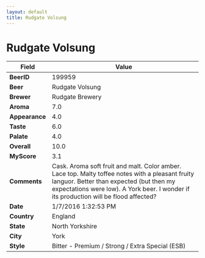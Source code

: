 ```yaml
---
layout: default
title: Rudgate Volsung
---
```


# Rudgate Volsung

| Field         | Value     |
|---------------|-----------|
| **BeerID** | 199959 |
| **Beer** | Rudgate Volsung |
| **Brewer** | Rudgate Brewery |
| **Aroma** | 7.0 |
| **Appearance** | 4.0 |
| **Taste** | 6.0 |
| **Palate** | 4.0 |
| **Overall** | 10.0 |
| **MyScore** | 3.1 |
| **Comments** | Cask. Aroma soft fruit and malt. Color amber. Lace top. Malty toffee notes with a pleasant fruity languor. Better than expected &#40;but then my expectations were low&#41;. A York beer. I wonder if its production will be flood affected?  |
| **Date** | 1/7/2016 1:32:53 PM |
| **Country** | England |
| **State** | North Yorkshire |
| **City** | York |
| **Style** | Bitter - Premium / Strong / Extra Special (ESB) |

